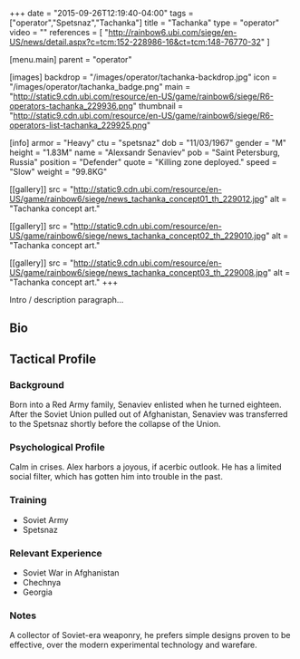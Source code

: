 +++
date = "2015-09-26T12:19:40-04:00"
tags = ["operator","Spetsnaz","Tachanka"]
title = "Tachanka"
type = "operator"
video = ""
references = [
  "http://rainbow6.ubi.com/siege/en-US/news/detail.aspx?c=tcm:152-228986-16&ct=tcm:148-76770-32"
]

[menu.main]
  parent = "operator"

[images]
  backdrop = "/images/operator/tachanka-backdrop.jpg"
  icon = "/images/operator/tachanka_badge.png"
  main = "http://static9.cdn.ubi.com/resource/en-US/game/rainbow6/siege/R6-operators-tachanka_229936.png"
  thumbnail = "http://static9.cdn.ubi.com/resource/en-US/game/rainbow6/siege/R6-operators-list-tachanka_229925.png"

[info]
  armor = "Heavy"
  ctu = "spetsnaz"
  dob = "11/03/1967"
  gender = "M"
  height = "1.83M"
  name = "Alexsandr Senaviev"
  pob = "Saint Petersburg, Russia"
  position = "Defender"
  quote = "Killing zone deployed."
  speed = "Slow"
  weight = "99.8KG"

[[gallery]]
  src = "http://static9.cdn.ubi.com/resource/en-US/game/rainbow6/siege/news_tachanka_concept01_th_229012.jpg"
  alt = "Tachanka concept art."

[[gallery]]
  src = "http://static9.cdn.ubi.com/resource/en-US/game/rainbow6/siege/news_tachanka_concept02_th_229010.jpg"
  alt = "Tachanka concept art."

[[gallery]]
  src = "http://static9.cdn.ubi.com/resource/en-US/game/rainbow6/siege/news_tachanka_concept03_th_229008.jpg"
  alt = "Tachanka concept art."
+++

Intro / description paragraph...<!--more-->

## Bio

## Tactical Profile

### Background

Born into a Red Army family, Senaviev enlisted when he turned eighteen. After the Soviet Union pulled out of Afghanistan, Senaviev was transferred to the Spetsnaz shortly before the collapse of the Union.

### Psychological Profile

Calm in crises. Alex harbors a joyous, if acerbic outlook. He has a limited social filter, which has gotten him into trouble in the past.

### Training

* Soviet Army
* Spetsnaz

### Relevant Experience

* Soviet War in Afghanistan
* Chechnya
* Georgia

### Notes

A collector of Soviet-era weaponry, he prefers simple designs proven to be effective, over the modern experimental technology and warefare.
